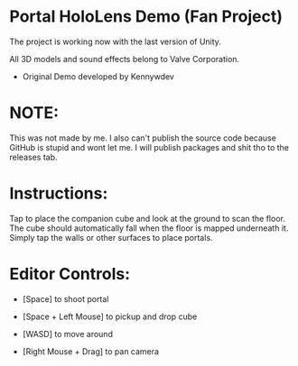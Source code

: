 # Portal HoloLens Demo (Fan Project)

The project is working now with the last version of Unity.

All 3D models and sound effects belong to Valve Corporation.

- Original Demo developed by Kennywdev

# NOTE: 

This was not made by me. I also can't publish the source code because GitHub is stupid and wont let me. I will publish packages and shit tho to the releases tab.

# Instructions:

Tap to place the companion cube and look at the ground to scan the floor. 
The cube should automatically fall when the floor is mapped underneath it. 
Simply tap the walls or other surfaces to place portals. 

# Editor Controls:

- [Space] to shoot portal

- [Space + Left Mouse] to pickup and drop cube

- [WASD] to move around

- [Right Mouse + Drag] to pan camera
